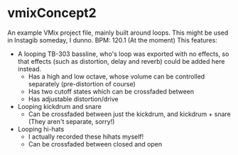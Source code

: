 # vmixConcept2
 An example VMix project file, mainly built around loops. This might be used in Instagib someday, I dunno.
 BPM: 120.1 (At the moment)
 This features:
 * A looping TB-303 bassline, who's loop was exported with no effects, so that effects (such as distortion, delay and reverb) could be added here instead.
    * Has a high and low octave, whose volume can be controlled separately (pre-distortion of course)
    * Has two cutoff states which can be crossfaded between
    * Has adjustable distortion/drive
 * Looping kickdrum and snare
    * Can be crossfaded between just the kickdrum, and kickdrum + snare (They aren't separate, sorry!)
 * Looping hi-hats
    * I actually recorded these hihats myself!
    * Can be crossfaded between closed and open

